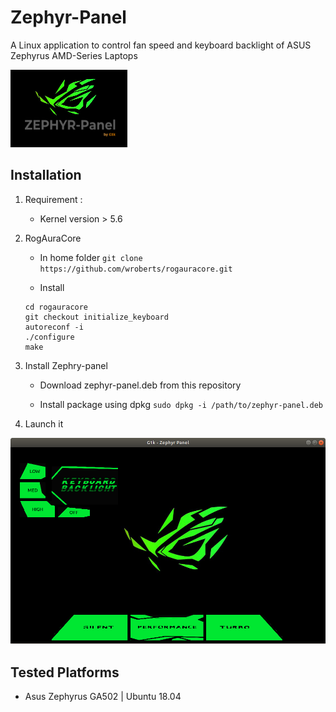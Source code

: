 # Zephyr-Panel
A Linux application to control fan speed and keyboard backlight of ASUS Zephyrus AMD-Series Laptops

[//]: # (Image Reference)

[image1]: ./img/Panel_logo.png
[image2]: ./img/Main_panel.png

![alt_text][image1]

## Installation

1. Requirement :
    * Kernel version > 5.6

2. RogAuraCore 

    * In home folder 
    `git clone https://github.com/wroberts/rogauracore.git`

    * Install
    ```
    cd rogauracore 
    git checkout initialize_keyboard
    autoreconf -i 
    ./configure
    make 
    ```

3. Install Zephry-panel

    * Download zephyr-panel.deb from this repository 

    * Install package using dpkg
    `sudo dpkg -i /path/to/zephyr-panel.deb`

4. Launch it 

![alt_text][image2]


## Tested Platforms

* Asus Zephyrus GA502 | Ubuntu 18.04 
